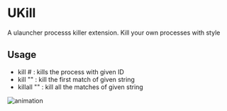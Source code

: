 
# UKill

A ulauncher processs killer extension. Kill your own processes with style

## Usage
- kill #     : kills the process with given ID
- kill ""    : kill the first match of given string
- killall "" : kill all the matches of given string

![animation](resource/animation.gif?raw=true "Ulauncher")
